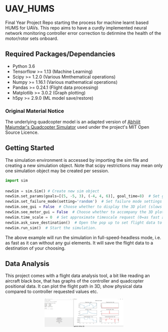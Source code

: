 # UAV_HUMS
Final Year Project Repo starting the process for machine learnt based HUMS for UAVs. This repo aims to have a curdly implemented neural network monitoring controller error correction to detirmine the health of the motor/rotor sets onboard.

## Required Packages/Dependancies
-  Python 3.6
-  Tensorflow >= 1.13 (Machine Learning)
-  Scipy >= 1.2.0 (Various Mmthematical operations)
-  Numpy >= 1.16.1 (Various mathematical operations)
-  Pandas >= 0.24.1 (Flight data processing)
-  Matplotlib >= 3.0.2 (Graph plotting)
-  h5py >= 2.9.0 (ML model save/restore)

### Original Material Notice
The underlying quadcopter model is an adapted version of [Abhijit Majumdar's Quadcopter Simulator](https://github.com/abhijitmajumdar/Quadcopter_simulator) used under the project's MIT Open Source Licence.

## Getting Started
The simulation environment is accessed by importing the sim file and creating a new simulation object. Note that scipy restrictions may mean only one simulation object may be created per session.

```python
import sim

newSim = sim.Sim() # Create new sim object
newSim.set_params(goals=[(5, -5, 3), (-4, 4, 6)], goal_time=8)  # Set goals as x,y,z coords and how long between switch goals.
newSim.set_failure_mode(setting='random')  # Set failure mode settings (See below)
newSim.see_gui = False  # Choose whether to display the 3D plot (slows performance) (Optional)
newSim.see_motor_gui = False  # Choose whether to accompany the 3D plot with motor performance graphs
newSim.time_scale = 0  # Set approximate timescale request (0=as fast as possibl,e 1=attempt real time. And value 0<=t<=1 accepted)
newSim.ask_save_destination()  # Open the pop up to set flight data to custom folder and not default. 
newSim.run_sim()  # Start the simulation.
```
The above example will run the simulation in full-speed-headless mode, i.e. as fast as it can without any gui elements. It will save the flight data to a destination of your choosing.

## Data Analysis
This project comes with a flight data analysis tool, a bit like reading an aircraft black box, that has graphs of the controller and quadcopter positional data. It can plot the flight path in 3D, show physical data compared to controller requested values etc.


<p align="center">
<img src="docs/data_analysis_1.jpg?raw=true" width="50%"/>
</p>

